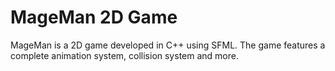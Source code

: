 # MageMan 2D Game
 MageMan is a 2D game developed in C++ using SFML. The game features a complete animation system, collision system and more.
